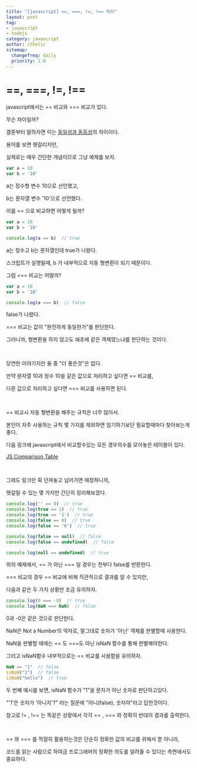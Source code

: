 ```yaml
---
title: "[javascript] ==, ===, !=, !== 차이"
layout: post
tag:
- javascript
- nodejs
category: javascript
author: itholic
sitemap:
  changefreq: daily
  priority: 1.0
---
```


# \==, ===, !=, !==

javascript에서는 \== 비교와 === 비교가 있다.

무슨 차이일까?

결론부터 말하자면 이는 <a href="https://itholic.github.io/python-identity-equality/" target="_blank">동일성과 동등성</a>의 차이이다.

용어를 보면 헷갈리지만,

실제로는 매우 간단한 개념이므로 그냥 예제를 보자.

```js
var a = 10
var b = '10'
```

a는 정수형 변수 10으로 선언했고,

b는 문자열 변수 '10'으로 선언했다.

이를 \== 으로 비교하면 어떻게 될까?

```js
var a = 10
var b = '10'

console.log(a == b)  // true
```

a는 정수고 b는 문자열인데 true가 나왔다.

스크립트가 실행될때, b 가 내부적으로 자동 형변환이 되기 때문이다.

그럼 \=== 비교는 어떨까?

```js
var a = 10
var b = '10'

console.log(a === b)  // false
```

false가 나왔다.

\=== 비교는 값이 "완전하게 동일한가"를 판단한다.

그러니까, 형변환을 하지 않고도 애초에 같은 객체였느냐를 판단하는 것이다.

<br/>

당연한 이야기지만 둘 중 "더 좋은것"은 없다.

만약 문자열 10과 정수 10을 같은 값으로 처리하고 싶다면 \== 비교를,

다른 값으로 처리하고 싶다면 \=== 비교를 사용하면 된다.

<br/>

\== 비교시 자동 형변환을 해주는 규칙은 너무 많아서.

본인이 자주 사용하는 규칙 몇 가지를 제외하면 암기하기보단 필요할때마다 찾아보는게 좋다.

다음 링크에 javascript에서 비교할수있는 모든 경우의수를 모아놓은 테이블이 있다.

<a href="https://dorey.github.io/JavaScript-Equality-Table/" target="_blank">JS Comparison Table</a>


<br/>

그래도 링크만 휙 던져놓고 넘어가면 매정하니까,

헷갈릴 수 있는 몇 가지만 간단히 정리해보겠다.

```js
console.log('' == 0)  // true
console.log(true == 1)  // true
console.log(true == '1')  // true
console.log(false == 0)  // true
console.log(false == '0')  // true

console.log(false == null)  // false
console.log(false == undefined)  // false

console.log(null == undefined)  // true
```

위의 예제에서, \== 가 아닌 \=== 일 경우는 전부다 false를 반환한다.

\=== 비교의 경우 \== 비교에 비해 직관적으로 결과를 알 수 있지만, 

다음과 같은 두 가지 상황만 조금 유의하자.

```js
console.log(0 === -0)  // true
console.log(NaN === NaN)  // false
```

0과 -0은 같은 것으로 판단한다.

NaN은 Not a Number의 약자로, 말그대로 숫자가 '아닌' 객체를 판별할때 사용한다.

NaN을 판별할 때에는 \== 도 \===도 아닌 isNaN 함수를 통해 판별해야한다.

그리고 isNaN함수 내부적으로는 \== 비교를 사용함을 유의하자.

```js
NaN == "1"  // false
isNaN("1")  // false
isNaN("hello")  // true
```

두 번째 예시를 보면, isNaN 함수가 "1"을 문자가 아닌 숫자로 판단하고있다.

"'1'은 숫자가 '아니지'?" 라는 질문에 "아니(false), 숫자야"라고 답한것이다.

참고로 != , !\== 는 똑같은 상황에서 각각 \== , === 와 정확히 반대의 결과를 출력한다.

<br/>

\== 와 \=== 를 적절히 활용하는것은 단순히 정확한 값의 비교를 위해서 뿐 아니라,

코드를 읽는 사람으로 하여금 프로그래머의 정확한 의도를 알려줄 수 있다는 측면에서도 중요하다.
